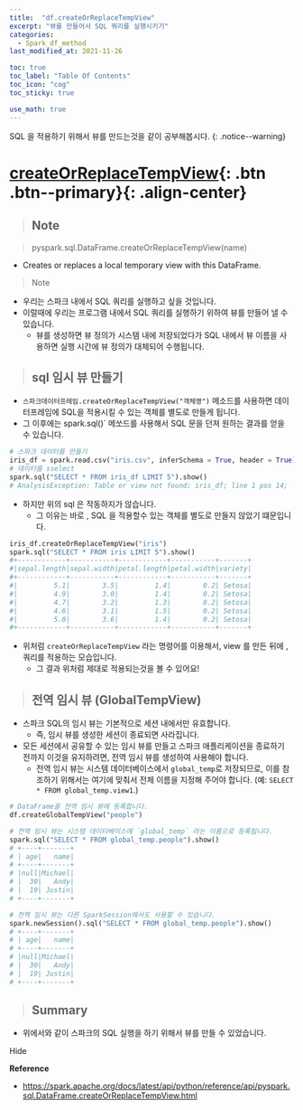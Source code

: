 ```yaml
---
title:  "df.createOrReplaceTempView"
excerpt: "뷰를 만들어서 SQL 쿼리를 실행시키기"
categories:
  - Spark_df_method
last_modified_at: 2021-11-26

toc: true
toc_label: "Table Of Contents"
toc_icon: "cog"
toc_sticky: true

use_math: true
---
```


SQL 을 적용하기 위해서 뷰를 만드는것을 같이 공부해봅시다.
{: .notice--warning}

# [createOrReplaceTempView](#link){: .btn .btn--primary}{: .align-center}

> ## Note

> pyspark.sql.DataFrame.createOrReplaceTempView(name)

- Creates or replaces a local temporary view with this DataFrame.

> Note

- 우리는 스파크 내에서 SQL 쿼리를 실행하고 싶을 것입니다.
- 이럴때에 우리는 프로그램 내에서 SQL 쿼리를 실행하기 위하여 뷰를 만들어 낼 수 있습니다.
  - 뷰를 생성하면 뷰 정의가 시스템 내에 저장되었다가 SQL 내에서 뷰 이름을 사용하면 실행 시간에 뷰 정의가 대체되어 수행됩니다.

> ## sql 임시 뷰 만들기

-  `스파크데이터프레임.createOrReplaceTempView("객체명")` 메소드를 사용하면 데이터프레임에 SQL을 적용시킬 수 있는 객체를 별도로 만들게 됩니다.
- 그 이후에는 spark.sql()` 메쏘드를 사용해서 SQL 문을 던져 원하는 결과를 얻을 수 있습니다.

```python
# 스파크 데이터를 만들기
iris_df = spark.read.csv("iris.csv", inferSchema = True, header = True)
# 데이터를 sselect
spark.sql("SELECT * FROM iris_df LIMIT 5").show()
# AnalysisException: Table or view not found: iris_df; line 1 pos 14;
```

- 하지만 위의 sql 은 작동하지가 않습니다. 
  - 그 이유는 바로 , SQL 을 적용할수 있는 객체를 별도로 만들지 않았기 떄문입니다.

```python
iris_df.createOrReplaceTempView("iris")
spark.sql("SELECT * FROM iris LIMIT 5").show()
#+------------+-----------+------------+-----------+-------+
#|sepal.length|sepal.width|petal.length|petal.width|variety|
#+------------+-----------+------------+-----------+-------+
#|         5.1|        3.5|         1.4|        0.2| Setosa|
#|         4.9|        3.0|         1.4|        0.2| Setosa|
#|         4.7|        3.2|         1.3|        0.2| Setosa|
#|         4.6|        3.1|         1.5|        0.2| Setosa|
#|         5.0|        3.6|         1.4|        0.2| Setosa|
#+------------+-----------+------------+-----------+-------+
```

- 위처럼 `createOrReplaceTempView` 라는 명령어를 이용해서, view 를 만든 뒤에 , 쿼리를 적용하는 모습입니다.
  - 그 결과 위처럼 제대로 적용되는것을 볼 수 있어요!

> ## 전역 임시 뷰  (GlobalTempView)

- 스파크 SQL의 임시 뷰는 기본적으로 세션 내에서만 유효합니다. 
  - 즉, 임시 뷰를 생성한 세션이 종료되면 사라집니다. 
- 모든 세션에서 공유할 수 있는 임시 뷰를 만들고 스파크 애플리케이션을 종료하기 전까지 이것을 유지하려면, 전역 임시 뷰를 생성하여 사용해야 합니다. 
  - 전역 임시 뷰는 시스템 데이터베이스에서 `global_temp`로 저장되므로, 이를 참조하기 위해서는 여기에 맞춰서 전체 이름을 지정해 주어야 합니다. (예: `SELECT * FROM global_temp.view1`.)

````python
# DataFrame을 전역 임시 뷰에 등록합니다.
df.createGlobalTempView("people")

# 전역 임시 뷰는 시스템 데이터베이스에 `global_temp` 라는 이름으로 등록됩니다.
spark.sql("SELECT * FROM global_temp.people").show()
# +----+-------+
# | age|   name|
# +----+-------+
# |null|Michael|
# |  30|   Andy|
# |  19| Justin|
# +----+-------+

# 전역 임시 뷰는 다른 SparkSession에서도 사용할 수 있습니다.
spark.newSession().sql("SELECT * FROM global_temp.people").show()
# +----+-------+
# | age|   name|
# +----+-------+
# |null|Michael|
# |  30|   Andy|
# |  19| Justin|
# +----+-------+
````

> ## Summary

-  위에서와 같이 스파크의 SQL 실행을 하기 위해서 뷰를 만들 수 있었습니다.

Hide

**Reference**

- <https://spark.apache.org/docs/latest/api/python/reference/api/pyspark.sql.DataFrame.createOrReplaceTempView.html>



